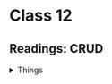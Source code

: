 # Class 12

## Readings: CRUD


<details markdown="block"><summary>Things</summary>



<details markdown="block"><summary>Things</summary>



### 1. In your own words, describe what each group of status code represents: 100’s = 200’s = 300’s = 400’s = 500’s =

Answer

### 2. What is a status code 202?

Answer

### 3. What is a status code 308?

Answer

### 4. What code would you use if an update didn’t return data to a client?

Answer

### 5. What code would you use if a resource used to exist but no longer does?

Answer

### 6. What is the ‘Forbidden’ status code?

Answer

### 7. Videos

Answer

### 8. Build A REST API With Node.js, Express, & MongoDB - Quick - First 20 minutes

Answer

### 9. Why do we need to pull our MongoDB database string out of our server and put it into our .env?

Answer

### 10. What is middleware?

Answer

### 11. What does app.use(express.json()) do?

Answer

### 12. What does the /:id mean in a route?

Answer

### 13. What is the difference between PUT and PATCH?

Answer

### 14. How do you make a default value in a schema?

Answer

### 15. What does a 500 error status code mean?

Answer

### 16. What is the difference between a status 200 and a status 201?

Answer

</details>